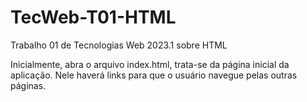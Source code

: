 # TecWeb-T01-HTML
Trabalho 01 de Tecnologias Web 2023.1 sobre HTML

Inicialmente, abra o arquivo index.html, trata-se da página inicial da aplicação. Nele haverá links para que o usuário navegue pelas outras páginas.

